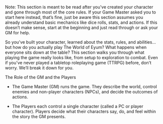Note: This section is meant to be read after you've created your character and gone through most of the core rules. If your Game Master asked you to start here instead, that’s fine, just be aware this section assumes you already understand basic mechanics like dice rolls, stats, and actions. If this doesn’t make sense, start at the beginning and just read through or ask your GM for help.

So you’ve built your character, learned about the stats, rules, and abilities… but how do you actually play The World of Eyum? What happens when everyone sits down at the table? This section walks you through what playing the game really looks like, from setup to exploration to combat. Even if you've never played a tabletop roleplaying game (TTRPG) before, don’t worry. We’ll break it down for you.

The Role of the GM and the Players

- The Game Master (GM) runs the game. They describe the world, control enemies and non-player characters (NPCs), and decide the outcomes of actions.
    
- The Players each control a single character (called a PC or player character). Players decide what their characters say, do, and feel within the story the GM presents.